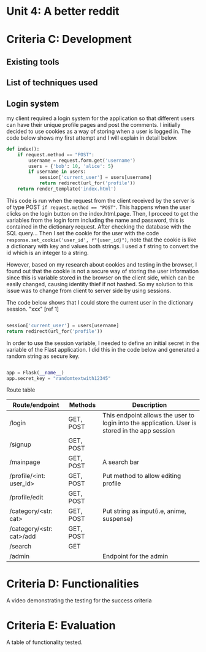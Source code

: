 # Unit 4: A better reddit


# Criteria C: Development

## Existing tools

## List of techniques used


## Login system

my client required a login system for the application so that different users can have their unique profile pages and post the comments. I initially decided to use cookies
as a way of storing when a user is logged in. The code below shows my first attempt and I will explain in detail below. 

```.py
def index():
    if request.method == "POST":
        username = request.form.get('username')
        users = {'bob': 10, 'alice': 5}
        if username in users:
            session['current_user'] = users[username]
            return redirect(url_for('profile'))
    return render_template('index.html')

```

This code is run when the request from the client received by the server is of type POST `if request.method == "POST"`. This happens when the user clicks on the login button
on the index.html.page. Then, I proceed to get the variables from the login form including the name and password, this is contained in the dictionary request. After checking
the database with the SQL query... Then I set the cookie for the user with the code `response.set_cookie('user_id', f"{user_id}")`, note that the cookie is like a
dictionary with key and values both strings. I used a f string to convert the id which is an integer to a string. 


However, based on my research about cookies and testing in the browser, I found out that the cookie is not a secure way of storing the user information since this is variable
stored in the browser on the client side, which can be easily changed, causing identity thief if not hashed. So my solution to this issue was to change from client to
server side by using sessions. 

The code below shows that I could store the current user in the dictionary session. "xxx" [ref 1]

```.py

session['current_user'] = users[username]
return redirect(url_for('profile'))

```

In order to use the session variable, I needed to define an initial secret in the variable of the Flast application. I did this in the code below and generated a random
string as secure key. 


```.py

app = Flask(__name__)
app.secret_key = "randomtextwith12345"

```

Route table

| Route/endpoint           | Methods   | Description                                                                                    |
|--------------------------|-----------|------------------------------------------------------------------------------------------------|
| /login                   | GET, POST | This endpoint allows the user to login into the application. User is stored in the app session |
| /signup                  | GET, POST |                                                                                                |
| /mainpage                | GET, POST | A search bar                                                                                   |
| /profile/<int: user_id>  | GET, POST | Put method to allow editing profile                                                            |
| /profile/edit            | GET, POST |                                                                                                |
| /category/<str: cat>     | GET, POST | Put string as input(i.e, anime, suspense)                                                      |
| /category/<str: cat>/add | GET, POST |                                                                                                |
| /search                  | GET       |                                                                                                |
| /admin                   |           | Endpoint for the admin                                                                         |


# Criteria D: Functionalities

A video demonstrating the testing for the success criteria

# Criteria E: Evaluation

A table of functionality tested. 
